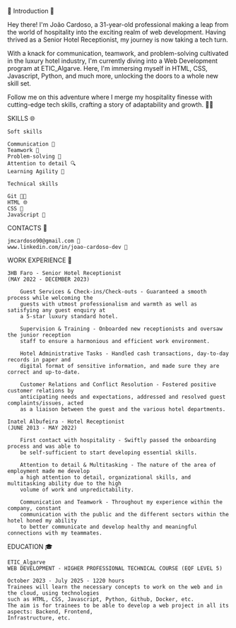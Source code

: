 🌟 Introduction 🌟

Hey there! I'm João Cardoso, a 31-year-old professional making a leap from the world of hospitality into the exciting realm of web development. 
Having thrived as a Senior Hotel Receptionist, my journey is now taking a tech turn.

With a knack for communication, teamwork, and problem-solving cultivated in the luxury hotel industry, I'm currently diving into a Web Development 
program at ETIC_Algarve. Here, I'm immersing myself in HTML, CSS, Javascript, Python, and much more, unlocking the doors to a whole new skill set.

Follow me on this adventure where I merge my hospitality finesse with cutting-edge tech skills, crafting a story of adaptability and growth. 🚀✨

SKILLS 🌐

    Soft skills

	Communication 💬
	Teamwork 👥
	Problem-solving 🤔
	Attention to detail 🔍
	Learning Agility 🔄
	
    Technical skills

	Git 🧑‍💻
	HTML 🌐
	CSS 🎨
	JavaScript 🚀
	
CONTACTS 📧

	jmcardoso90@gmail.com 📧
	www.linkedin.com/in/joao-cardoso-dev 🔗

WORK EXPERIENCE 💼

	3HB Faro - Senior Hotel Receptionist
	(MAY 2022 - DECEMBER 2023)

		Guest Services & Check-ins/Check-outs - Guaranteed a smooth process while welcoming the
		guests with utmost professionalism and warmth as well as satisfying any guest enquiry at
		a 5-star luxury standard hotel.
		
		Supervision & Training - Onboarded new receptionists and oversaw the junior reception 
		staff to ensure a harmonious and efficient work environment.
		
		Hotel Administrative Tasks - Handled cash transactions, day-to-day records in paper and
		digital format of sensitive information, and made sure they are correct and up-to-date.
		
		Customer Relations and Conflict Resolution - Fostered positive customer relations by 
		anticipating needs and expectations, addressed and resolved guest complaints/issues, acted
		as a liaison between the guest and the various hotel departments.

	Inatel Albufeira - Hotel Receptionist
	(JUNE 2013 - MAY 2022)

		First contact with hospitality - Swiftly passed the onboarding process and was able to 
		be self-sufficient to start developing essential skills.
		
		Attention to detail & Multitasking - The nature of the area of employment made me develop 
		a high attention to detail, organizational skills, and multitasking ability due to the high
		volume of work and unpredictability.
		
		Communication and Teamwork - Throughout my experience within the company, constant 
		communication with the public and the different sectors within the hotel honed my ability
		to better communicate and develop healthy and meaningful connections with my teammates.

EDUCATION 🎓

	ETIC_Algarve
	WEB DEVELOPMENT - HIGHER PROFESSIONAL TECHNICAL COURSE (EQF LEVEL 5)
	
	October 2023 - July 2025 - 1220 hours
	Trainees will learn the necessary concepts to work on the web and in the cloud, using technologies 
	such as HTML, CSS, Javascript, Python, Github, Docker, etc.
	The aim is for trainees to be able to develop a web project in all its aspects: Backend, Frontend,
	Infrastructure, etc.







